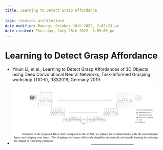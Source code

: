 ```yaml
---
title: Learning to Detect Grasp Affordance

tags: robotics architecture 
date modified: Monday, October 10th 2022, 2:02:23 pm
date created: Thursday, July 28th 2022, 5:59:06 pm
---
```


# Learning to Detect Grasp Affordance
- Yikun Li, et al., Learning to Detect Grasp Affordances of 3D Objects using Deep Convolutional Neural Networks, Task-Informed Grasping workshop (TIG-II), RSS2019, Germany 2019.
- ![Pasted image 20220928214618](assets/Pasted%20image%2020220928214618.png)

